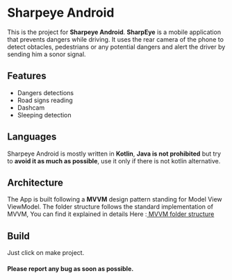 # Sharpeye Android

This is the project for **Sharpeye Android**.
**SharpEye** is a mobile application that prevents dangers while driving. It uses the rear camera of the phone to detect obtacles, pedestrians or any potential dangers and alert the driver by sending him a sonor signal.

## Features

- Dangers detections
- Road signs reading
- Dashcam
- Sleeping detection 

## Languages

Sharpeye Android is mostly written in **Kotlin**, **Java is not prohibited** but try to **avoid it as much as possible**, use it only if there is not kotlin alternative.

## Architecture 
The App is built following a **MVVM** design pattern standing for Model View ViewModel.
The folder structure follows the standard implementation of MVVM,
You can find it explained in details Here :[ MVVM folder structure ](https://overflow.buffer.com/2016/09/26/android-rethinking-package-structure/)

## Build

Just click on make project.

#### Please report any bug as soon as possible.

